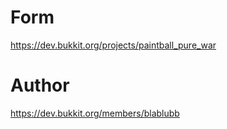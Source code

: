 # Form

https://dev.bukkit.org/projects/paintball_pure_war

# Author

https://dev.bukkit.org/members/blablubb

